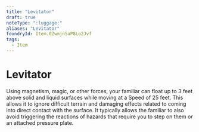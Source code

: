 ```yaml
---
title: "Levitator"
draft: true
noteType: ":luggage:"
aliases: "Levitator"
foundryId: Item.0Zwmjn5aP8Lo2Jvf
tags:
  - Item
---
```


# Levitator

Using magnetism, magic, or other forces, your familiar can float up to 3 feet above solid and liquid surfaces while moving at a Speed of 25 feet. This allows it to ignore difficult terrain and damaging effects related to coming into direct contact with the surface. It typically allows the familiar to also avoid triggering the reactions of hazards that require you to step on them or an attached pressure plate.
